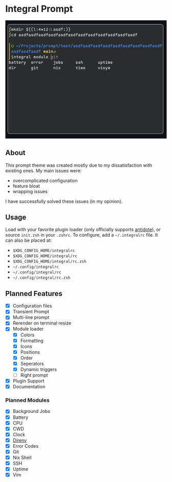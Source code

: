 # Integral Prompt

<img src="https://raw.githubusercontent.com/Readf0x/integral-prompt/refs/heads/main/screenshots/indev_v0.2.1.png">

## About
This prompt theme was created mostly due to my dissatisfaction with existing ones. My main issues were:
- overcomplicated configuration
- feature bloat
- wrapping issues

I have successfully solved these issues (in my opinion).

## Usage
Load with your favorite plugin loader (only officially supports [antidote](https://github.com/zsh-users/antidote)), or source `init.zsh` in your `.zshrc`.
To configure, add a `~/.integralrc` file. It can also be placed at:
- `$XDG_CONFIG_HOME/integralrc`
- `$XDG_CONFIG_HOME/integral/rc`
- `$XDG_CONFIG_HOME/integral/rc.zsh`
- `~/.config/integralrc`
- `~/.config/integral/rc`
- `~/.config/integral/rc.zsh`

## Planned Features
- [x] Configuration files
- [x] Transient Prompt
- [x] Multi-line prompt
- [x] Rerender on terminal resize
- [x] Module loader
    - [x] Colors
    - [x] Formatting
    - [x] Icons
    - [x] Positions
    - [x] Order
    - [x] Seperators
    - [x] Dynamic triggers
    - [ ] Right prompt
- [x] Plugin Support
- [x] Documentation

### Planned Modules
- [x] Background Jobs
- [x] Battery
- [x] CPU
- [x] CWD
- [x] Clock
- [x] [Direnv](https://github.com/direnv/direnv)
- [x] Error Codes
- [x] Git
- [x] Nix Shell
- [x] SSH
- [x] Uptime
- [x] Vim
